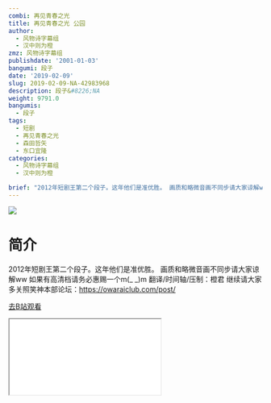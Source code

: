 ```yaml
---
combi: 再见青春之光
title: 再见青春之光 公园
author:
  - 风物诗字幕组
  - 汉中则为橙
zmz: 风物诗字幕组
publishdate: '2001-01-03'
bangumi: 段子
date: '2019-02-09'
slug: 2019-02-09-NA-42983968
description: 段子&#8226;NA
weight: 9791.0
bangumis:
  - 段子
tags:
  - 短剧
  - 再见青春之光
  - 森田哲矢
  - 东口宜隆
categories:
  - 风物诗字幕组
  - 汉中则为橙

brief: "2012年短剧王第二个段子。这年他们是准优胜。 画质和略微音画不同步请大家谅解ww 如果有高清档请务必惠赐一个m(_ _)m 翻译/时间轴/压制：橙君 继续请大家多关照笑神本部论坛：https://owaraiclub.com/post/"
---
```

![](https://i.imgur.com/vxzYwmQ.jpg)
# 简介  
2012年短剧王第二个段子。这年他们是准优胜。
画质和略微音画不同步请大家谅解ww
如果有高清档请务必惠赐一个m(_ _)m
翻译/时间轴/压制：橙君
继续请大家多关照笑神本部论坛：https://owaraiclub.com/post/  

[去B站观看](https://www.bilibili.com/video/av42983968/)
<div class ="resp-container"><iframe class="testiframe" src="//player.bilibili.com/player.html?aid=42983968"", scrolling="no", allowfullscreen="true" > </iframe></div> 
